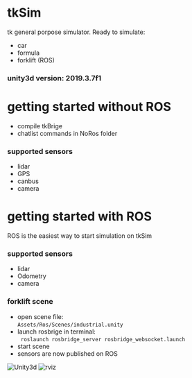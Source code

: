 # tkSim
tk general porpose simulator.
Ready to simulate:
- car
- formula
- forklift (ROS)

### unity3d version: 2019.3.7f1

# getting started without ROS
- compile tkBrige
- chatlist commands in  NoRos folder

### supported sensors
- lidar
- GPS
- canbus
- camera

# getting started with ROS
ROS is the easiest way to start simulation on tkSim

### supported sensors
- lidar
- Odometry
- camera
  
### forklift scene
- open scene file:<br>
   `Assets/Ros/Scenes/industrial.unity`
- launch rosbrige in terminal:<br>
``` roslaunch rosbridge_server rosbridge_websocket.launch```
- start scene
- sensors are now published on ROS

![Unity3d](https://user-images.githubusercontent.com/11562617/78570956-f0f60700-7825-11ea-9fe0-a71c5a48e58b.png)
![rviz](https://user-images.githubusercontent.com/11562617/78570946-ef2c4380-7825-11ea-9e42-c0842df7ddde.png)